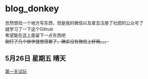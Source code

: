# blog_donkey
忽然想找一个地方写东西，但是我的微信以及拿去注册了社团的公众号了
<br>
就学习了一下这个Github<br>
希望能在这上面留下一点东西吧
<br>
~~刚打了几个排字就觉得累了，确实没有微信上好用。。。~~
<br>
## 5月26日 星期五 晴天<br>

[第一天试玩](https://github.com/donkeyEEE/donkey_work/blob/main/%E4%BA%94%E6%9C%8826%E6%97%A5.md)
<br>

